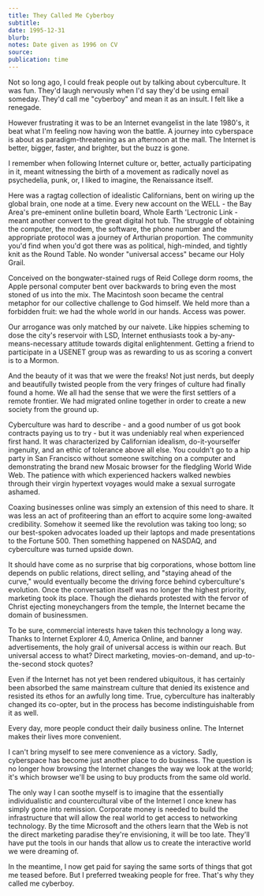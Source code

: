 ```yaml
---
title: They Called Me Cyberboy
subtitle:
date: 1995-12-31
blurb:
notes: Date given as 1996 on CV
source:
publication: time
---
```


Not so long ago, I could freak people out by talking about cyberculture. It was fun. They'd laugh nervously when I'd say they'd be using email someday. They'd call me "cyberboy" and mean it as an insult. I felt like a renegade.

However frustrating it was to be an Internet evangelist in the late 1980's, it beat what I'm feeling now having won the battle. A journey into cyberspace is about as paradigm-threatening as an afternoon at the mall. The Internet is better, bigger, faster, and brighter, but the buzz is gone.

I remember when following Internet culture or, better, actually participating in it, meant witnessing the birth of a movement as radically novel as psychedelia, punk, or, I liked to imagine, the Renaissance itself.

Here was a ragtag collection of idealistic Californians, bent on wiring up the global brain, one node at a time. Every new account on the WELL - the Bay Area's pre-eminent online bulletin board, Whole Earth 'Lectronic Link - meant another convert to the great digital hot tub. The struggle of obtaining the computer, the modem, the software, the phone number and the appropriate protocol was a journey of Arthurian proportion. The community you'd find when you'd got there was as political, high-minded, and tightly knit as the Round Table. No wonder "universal access" became our Holy Grail.

Conceived on the bongwater-stained rugs of Reid College dorm rooms, the Apple personal computer bent over backwards to bring even the most stoned of us into the mix. The Macintosh soon became the central metaphor for our collective challenge to God himself. We held more than a forbidden fruit: we had the whole world in our hands. Access was power.

Our arrogance was only matched by our naivete. Like hippies scheming to dose the city's reservoir with LSD, Internet enthusiasts took a by-any-means-necessary attitude towards digital enlightenment. Getting a friend to participate in a USENET group was as rewarding to us as scoring a convert is to a Mormon.

And the beauty of it was that we were the freaks! Not just nerds, but deeply and beautifully twisted people from the very fringes of culture had finally found a home. We all had the sense that we were the first settlers of a remote frontier. We had migrated online together in order to create a new society from the ground up.

Cyberculture was hard to describe - and a good number of us got book contracts paying us to try - but it was undeniably real when experienced first hand. It was characterized by Californian idealism, do-it-yourselfer ingenuity, and an ethic of tolerance above all else. You couldn't go to a hip party in San Francisco without someone switching on a computer and demonstrating the brand new Mosaic browser for the fledgling World Wide Web. The patience with which experienced hackers walked newbies through their virgin hypertext voyages would make a sexual surrogate ashamed.

Coaxing businesses online was simply an extension of this need to share. It was less an act of profiteering than an effort to acquire some long-awaited credibility. Somehow it seemed like the revolution was taking too long; so our best-spoken advocates loaded up their laptops and made presentations to the Fortune 500. Then something happened on NASDAQ, and cyberculture was turned upside down.

It should have come as no surprise that big corporations, whose bottom line depends on public relations, direct selling, and "staying ahead of the curve," would eventually become the driving force behind cyberculture's evolution. Once the conversation itself was no longer the highest priority, marketing took its place. Though the diehards protested with the fervor of Christ ejecting moneychangers from the temple, the Internet became the domain of businessmen.

To be sure, commercial interests have taken this technology a long way. Thanks to Internet Explorer 4.0, America Online, and banner advertisements, the holy grail of universal access is within our reach. But universal access to what? Direct marketing, movies-on-demand, and up-to-the-second stock quotes?

Even if the Internet has not yet been rendered ubiquitous, it has certainly been absorbed the same mainstream culture that denied its existence and resisted its ethos for an awfully long time. True, cyberculture has inalterably changed its co-opter, but in the process has become indistinguishable from it as well.

Every day, more people conduct their daily business online. The Internet makes their lives more convenient.

I can't bring myself to see mere convenience as a victory. Sadly, cyberspace has become just another place to do business. The question is no longer how browsing the Internet changes the way we look at the world; it's which browser we'll be using to buy products from the same old world.

The only way I can soothe myself is to imagine that the essentially individualistic and countercultural vibe of the Internet I once knew has simply gone into remission. Corporate money is needed to build the infrastructure that will allow the real world to get access to networking technology. By the time Microsoft and the others learn that the Web is not the direct marketing paradise they're envisioning, it will be too late. They'll have put the tools in our hands that allow us to create the interactive world we were dreaming of.

In the meantime, I now get paid for saying the same sorts of things that got me teased before. But I preferred tweaking people for free. That's why they called me cyberboy.

